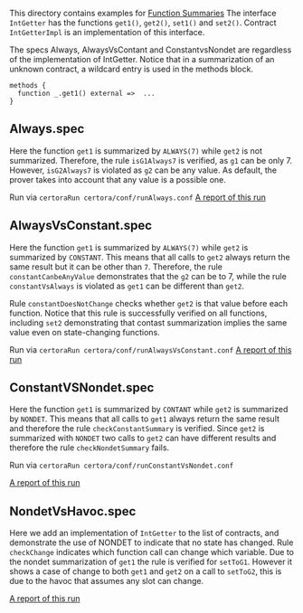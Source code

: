 This directory contains examples for [Function Summaries](https://github.com/Certora/Documentation/blob/master/docs/cvl/methods.md)
The interface `IntGetter` has the functions `get1()`, `get2()`, `set1()` and `set2()`. Contract `IntGetterImpl` is an implementation of this interface.

 
The specs Always, AlwaysVsContant and ConstantvsNondet are regardless of the implementation of IntGetter.
Notice that in a summarization of an unknown contract, a wildcard entry is used in the methods block.
```
methods {
  function _.get1() external =>  ...
}
```

## Always.spec
Here the function `get1` is summarized by `ALWAYS(7)` while `get2` is not summarized.
Therefore, the rule `isG1Always7` is verified, as `g1` can be only 7.
However, `isG2Always7` is violated as `g2` can be any value. As default, the prover takes into account that any value is a possible one.

Run via ```certoraRun certora/conf/runAlways.conf```
[A report of this run](https://prover.certora.com/output/40726/361048ae0da74d679958d51d821dc16a/?anonymousKey=b781f7b5cdfc95185abdc2bd6abc9602f324dd9a)

## AlwaysVsConstant.spec

Here the function `get1` is summarized by `ALWAYS(7)` while `get2` is summarized by `CONSTANT`.
This means that all calls to `get2` always return the same result but it can be other than `7`.
Therefore, the rule `constantCanbeAnyValue` demonstrates that the `g2` can be to 7, while the rule `constantVsAlways` is violated as `get1` can be different than `get2`.

Rule `constantDoesNotChange` checks whether `get2` is that value before each function. Notice that this rule is successfully verified on all functions, including `set2` demonstrating that contast summarization implies the same value even on state-changing functions. 

Run via ```certoraRun certora/conf/runAlwaysVsConstant.conf```
[A report of this run](https://prover.certora.com/output/40726/d90a11ab2f21410699b9a6ebfa6e7573/?anonymousKey=2d6835f97ab752dffcdc383e666f57f4a8c55918)

## ConstantVSNondet.spec

Here the function `get1` is summarized by `CONTANT` while `get2` is summarized by `NONDET`.
This means that all calls to `get1` always return the same result and therefore the rule `checkConstantSummary` is verified.
Since `get2` is summarized with `NONDET` two calls to `get2` can have different results and therefore the
rule `checkNondetSummary` fails.

Run via ```certoraRun certora/conf/runConstantVsNondet.conf```

[A report of this run](https://prover.certora.com/output/40726/e1a244dae4724318ba36a0b02e4ff75e/?anonymousKey=90a3a3f9205a8816ff80e0e8eb5de24f7a19ac48)


## NondetVsHavoc.spec

Here we add an implementation of `IntGetter` to the list of contracts, and demonstrate the use of NONDET to indicate that no state has changed. Rule `checkChange` indicates which function call can change which variable.
Due to the nondet summarization of `get1` the rule is verified for `setToG1`. However it shows a case of change to both `get1` and `get2` on a call to `setToG2`, this is due to the havoc that assumes any slot can change. 

[A report of this run](https://prover.certora.com/output/40726/d6d69da45a04424bab039b2656346ca1/?anonymousKey=8cbe9429d189f0f84e99a7dcd2007e6d08820777)